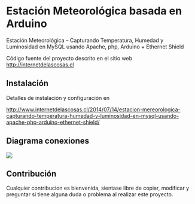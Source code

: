 # Estación Meteorológica basada en Arduino

Estación Meteorológica – Capturando Temperatura, Humedad y Luminosidad en MySQL usando Apache, php, Arduino + Ethernet Shield

Código fuente del proyecto descrito en el sitio web http://internetdelascosas.cl

## Instalación
Detalles de instalación y configuración en

http://www.internetdelascosas.cl/2014/07/14/estacion-mereorologica-capturando-temperatura-humedad-y-luminosidad-en-mysql-usando-apache-php-arduino-ethernet-shield/

## Diagrama conexiones

![](http://www.internetdelascosas.cl/wp-content/uploads/2014/07/Arduino-EthernetShield-DHT11-LDR-629x1024.png)

## Contribución
Cualquier contribucion es bienvenida, sientase libre de copiar, modificar y preguntar si tiene alguna duda o problema al realizar este proyecto.
